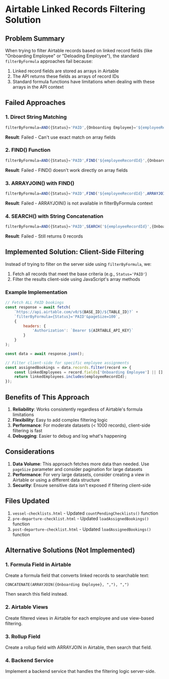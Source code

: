 # Airtable Linked Records Filtering Solution

## Problem Summary

When trying to filter Airtable records based on linked record fields (like "Onboarding Employee" or "Deloading Employee"), the standard `filterByFormula` approaches fail because:

1. Linked record fields are stored as arrays in Airtable
2. The API returns these fields as arrays of record IDs
3. Standard formula functions have limitations when dealing with these arrays in the API context

## Failed Approaches

### 1. Direct String Matching
```javascript
filterByFormula=AND({Status}='PAID',{Onboarding Employee}='${employeeRecordId}')
```
**Result**: Failed - Can't use exact match on array fields

### 2. FIND() Function
```javascript
filterByFormula=AND({Status}='PAID',FIND('${employeeRecordId}',{Onboarding Employee}))
```
**Result**: Failed - FIND() doesn't work directly on array fields

### 3. ARRAYJOIN() with FIND()
```javascript
filterByFormula=AND({Status}='PAID',FIND('${employeeRecordId}',ARRAYJOIN({Onboarding Employee})))
```
**Result**: Failed - ARRAYJOIN() is not available in filterByFormula context

### 4. SEARCH() with String Concatenation
```javascript
filterByFormula=AND({Status}='PAID',SEARCH('${employeeRecordId}',{Onboarding Employee}&''))
```
**Result**: Failed - Still returns 0 records

## Implemented Solution: Client-Side Filtering

Instead of trying to filter on the server side using `filterByFormula`, we:

1. Fetch all records that meet the base criteria (e.g., `Status='PAID'`)
2. Filter the results client-side using JavaScript's array methods

### Example Implementation

```javascript
// Fetch ALL PAID bookings
const response = await fetch(
    `https://api.airtable.com/v0/${BASE_ID}/${TABLE_ID}?` +
    `filterByFormula={Status}='PAID'&pageSize=100`,
    {
        headers: {
            'Authorization': `Bearer ${AIRTABLE_API_KEY}`
        }
    }
);

const data = await response.json();

// Filter client-side for specific employee assignments
const assignedBookings = data.records.filter(record => {
    const linkedEmployees = record.fields['Onboarding Employee'] || [];
    return linkedEmployees.includes(employeeRecordId);
});
```

## Benefits of This Approach

1. **Reliability**: Works consistently regardless of Airtable's formula limitations
2. **Flexibility**: Easy to add complex filtering logic
3. **Performance**: For moderate datasets (< 1000 records), client-side filtering is fast
4. **Debugging**: Easier to debug and log what's happening

## Considerations

1. **Data Volume**: This approach fetches more data than needed. Use `pageSize` parameter and consider pagination for large datasets
2. **Performance**: For very large datasets, consider creating a view in Airtable or using a different data structure
3. **Security**: Ensure sensitive data isn't exposed if filtering client-side

## Files Updated

1. `vessel-checklists.html` - Updated `countPendingChecklists()` function
2. `pre-departure-checklist.html` - Updated `loadAssignedBookings()` function  
3. `post-departure-checklist.html` - Updated `loadAssignedBookings()` function

## Alternative Solutions (Not Implemented)

### 1. Formula Field in Airtable
Create a formula field that converts linked records to searchable text:
```
CONCATENATE(ARRAYJOIN({Onboarding Employee}, ","), ",")
```
Then search this field instead.

### 2. Airtable Views
Create filtered views in Airtable for each employee and use view-based filtering.

### 3. Rollup Field
Create a rollup field with ARRAYJOIN in Airtable, then search that field.

### 4. Backend Service
Implement a backend service that handles the filtering logic server-side. 